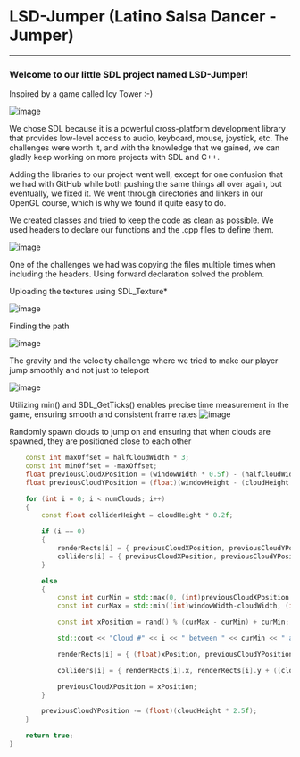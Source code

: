 # LSD-Jumper (Latino Salsa Dancer - Jumper)
***
### Welcome to our little SDL project named LSD-Jumper!

Inspired by a game called Icy Tower :-)

![image](https://github.com/forsbergsskola-se/LSD-Jumper/assets/124393021/63593adb-d53d-499c-bd6c-bb981022e431)


We chose SDL because it is a powerful cross-platform development library that provides low-level access to audio, keyboard, mouse, joystick, etc. The challenges were worth it, and with the knowledge that we gained, we can gladly keep working on more projects with SDL and C++.

Adding the libraries to our project went well, except for one confusion that we had with GitHub while both pushing the same things all over again, but eventually, we fixed it. We went through directories and linkers in our OpenGL course, which is why we found it quite easy to do.

We created classes and tried to keep the code as clean as possible. We used headers to declare our functions and the .cpp files to define them. 

![image](https://github.com/forsbergsskola-se/LSD-Jumper/assets/124393021/b25e4f61-83df-4281-b69f-51ae7e4c8b4b)

One of the challenges we had was copying the files multiple times when including the headers. Using forward declaration solved the problem.

Uploading the textures using SDL_Texture*

![image](https://github.com/forsbergsskola-se/LSD-Jumper/assets/124393021/e8334733-c36d-4ac8-a0e2-e76590e73c42)

Finding the path

![image](https://github.com/forsbergsskola-se/LSD-Jumper/assets/124393021/8ba34d0a-4caa-486a-94cb-3fafe5b214b0)

The gravity and the velocity challenge where we tried to make our player jump smoothly and not just to teleport

![image](https://github.com/forsbergsskola-se/LSD-Jumper/assets/124393021/7285ac0c-1905-4ce0-b8bc-e6418a6d399e)

Utilizing min() and SDL_GetTicks() enables precise time measurement in the game, ensuring smooth and consistent frame rates
![image](https://github.com/forsbergsskola-se/LSD-Jumper/assets/124393021/5a791b12-66b6-4888-a878-2275841285a3)


Randomly spawn clouds to jump on and ensuring that when clouds are spawned, they are positioned close to each other

```c++
	const int maxOffset = halfCloudWidth * 3;
	const int minOffset = -maxOffset;
	float previousCloudXPosition = (windowWidth * 0.5f) - (halfCloudWidth);
	float previousCloudYPosition = (float)(windowHeight - (cloudHeight * 2.0f));

	for (int i = 0; i < numClouds; i++)
	{
		const float colliderHeight = cloudHeight * 0.2f;

		if (i == 0)
		{
			renderRects[i] = { previousCloudXPosition, previousCloudYPosition, (float)cloudWidth, (float)cloudHeight };
			colliders[i] = { previousCloudXPosition, previousCloudYPosition + ((cloudHeight * 0.5f) - (colliderHeight * 0.5f)), (float)cloudWidth, colliderHeight };
		}

		else
		{
			const int curMin = std::max(0, (int)previousCloudXPosition + minOffset);
			const int curMax = std::min((int)windowWidth-cloudWidth, (int)previousCloudXPosition + maxOffset);

			const int xPosition = rand() % (curMax - curMin) + curMin;

			std::cout << "Cloud #" << i << " between " << curMin << " and " << curMax << ": " << xPosition << std::endl;

			renderRects[i] = { (float)xPosition, previousCloudYPosition, (float)cloudWidth, (float)cloudHeight };

			colliders[i] = { renderRects[i].x, renderRects[i].y + ((cloudHeight * 0.5f) - (colliderHeight * 0.5f)), (float)cloudWidth, colliderHeight };

			previousCloudXPosition = xPosition;
		}

		previousCloudYPosition -= (float)(cloudHeight * 2.5f);
	}

	return true;
}
```





